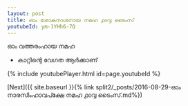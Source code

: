 ```yaml
---
layout: post
title: ഓം ശോകനാശനായ നമഹ ൧൦൮ ടൈംസ്
youtubeId: ym-1YHh6-7Q
---
```

 
 
 ഓം വത്തരംഹായ നമഹ 
 
 -  കാറ്റിന്റെ വേഗത ആർക്കാണ് 
 
  
 
  
 
 
 
 
 
 


{% include youtubePlayer.html id=page.youtubeId %}
 
[Next]({{ site.baseurl }}{% link  split2/_posts/2016-08-29-ഓം നാരസിംഹാവപ്ക്ഷേ നമഹ ൧൦൮ ടൈംസ്.md%})
 
